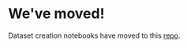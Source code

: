 # We've moved!

Dataset creation notebooks have moved to this
[repo](https://github.com/radioactivedecay/datasets).
